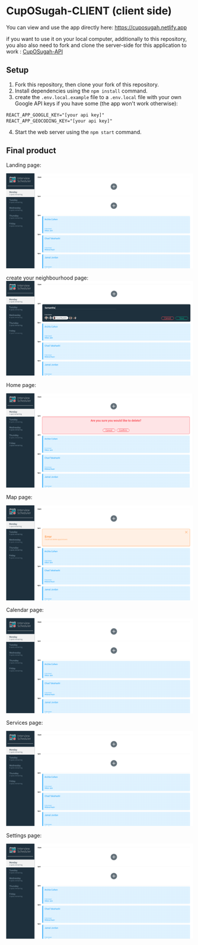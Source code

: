 # CupOSugah-CLIENT (client side)



You can view and use the app directly here: https://cuposugah.netlify.app

if you want to use it on your local computer, additionally to this repository, you also also need to fork and clone the server-side for this application to work : 
<a href="https://github.com/Samy0412/scheduler-api">CupOSugah-API</a>

## Setup

1. Fork this repository, then clone your fork of this repository.
2. Install dependencies using the `npm install` command.
3. create the `.env.local.example` file to a  `.env.local` file with your own Google API keys if you have some (the app won't work otherwise):
```
REACT_APP_GOOGLE_KEY="[your api key]"
REACT_APP_GEOCODING_KEY="[your api key]"
```
4. Start the web server using the `npm start` command. 


## Final product

Landing page: 

!["Appointments"](https://github.com/Samy0412/scheduler/blob/master/public/images/Appointments.png?raw=true)

create your neighbourhood page:
!["Form"](https://github.com/Samy0412/scheduler/blob/master/public/images/Form.png?raw=true)

Home page:

!["Confirm"](https://github.com/Samy0412/scheduler/blob/master/public/images/Confirm.png?raw=true)

Map page:

!["Error"](https://github.com/Samy0412/scheduler/blob/master/public/images/Error.png?raw=true)

Calendar page:

!["Appointments"](https://github.com/Samy0412/scheduler/blob/master/public/images/Appointments.png?raw=true)

Services page:

!["Appointments"](https://github.com/Samy0412/scheduler/blob/master/public/images/Appointments.png?raw=true)

Settings page: 

!["Appointments"](https://github.com/Samy0412/scheduler/blob/master/public/images/Appointments.png?raw=true)
